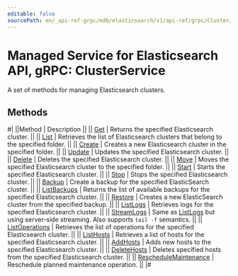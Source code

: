 ```yaml
---
editable: false
sourcePath: en/_api-ref-grpc/mdb/elasticsearch/v1/api-ref/grpc/Cluster/index.md
---
```


# Managed Service for Elasticsearch API, gRPC: ClusterService

A set of methods for managing Elasticsearch clusters.

## Methods

#|
||Method | Description ||
|| [Get](get.md) | Returns the specified Elasticsearch cluster. ||
|| [List](list.md) | Retrieves the list of Elasticsearch clusters that belong to the specified folder. ||
|| [Create](create.md) | Creates a new Elasticsearch cluster in the specified folder. ||
|| [Update](update.md) | Updates the specified Elasticsearch cluster. ||
|| [Delete](delete.md) | Deletes the specified Elasticsearch cluster. ||
|| [Move](move.md) | Moves the specified Elasticsearch cluster to the specified folder. ||
|| [Start](start.md) | Starts the specified Elasticsearch cluster. ||
|| [Stop](stop.md) | Stops the specified Elasticsearch cluster. ||
|| [Backup](backup.md) | Create a backup for the specified ElasticSearch cluster. ||
|| [ListBackups](listBackups.md) | Returns the list of available backups for the specified Elasticsearch cluster. ||
|| [Restore](restore.md) | Creates a new ElasticSearch cluster from the specified backup. ||
|| [ListLogs](listLogs.md) | Retrieves logs for the specified Elasticsearch cluster. ||
|| [StreamLogs](streamLogs.md) | Same as [ListLogs](#ListLogs) but using server-side streaming. Also supports `tail -f` semantics. ||
|| [ListOperations](listOperations.md) | Retrieves the list of operations for the specified Elasticsearch cluster. ||
|| [ListHosts](listHosts.md) | Retrieves a list of hosts for the specified Elasticsearch cluster. ||
|| [AddHosts](addHosts.md) | Adds new hosts to the specified Elasticsearch cluster. ||
|| [DeleteHosts](deleteHosts.md) | Deletes specified hosts from the specified Elasticsearch cluster. ||
|| [RescheduleMaintenance](rescheduleMaintenance.md) | Reschedule planned maintenance operation. ||
|#